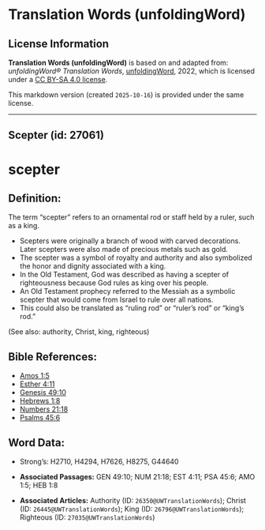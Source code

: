 # Translation Words (unfoldingWord)

## License Information

**Translation Words (unfoldingWord)** is based on and adapted from: _unfoldingWord® Translation Words_, [unfoldingWord](https://unfoldingword.org/utw), 2022, which is licensed under a [CC BY-SA 4.0 license](https://creativecommons.org/licenses/by-sa/4.0/legalcode.en).

This markdown version (created `2025-10-16`) is provided under the same license.



--------------------------------

## Scepter (id: 27061)

scepter
=======

Definition:
-----------

The term “scepter” refers to an ornamental rod or staff held by a ruler, such as a king.

* Scepters were originally a branch of wood with carved decorations. Later scepters were also made of precious metals such as gold.
* The scepter was a symbol of royalty and authority and also symbolized the honor and dignity associated with a king.
* In the Old Testament, God was described as having a scepter of righteousness because God rules as king over his people.
* An Old Testament prophecy referred to the Messiah as a symbolic scepter that would come from Israel to rule over all nations.
* This could also be translated as “ruling rod” or “ruler’s rod” or “king’s rod.”

(See also: authority, Christ, king, righteous)

Bible References:
-----------------

* [Amos 1:5](https://ref.ly/Amos1:5)
* [Esther 4:11](https://ref.ly/Esth4:11)
* [Genesis 49:10](https://ref.ly/Gen49:10)
* [Hebrews 1:8](https://ref.ly/Heb1:8)
* [Numbers 21:18](https://ref.ly/Num21:18)
* [Psalms 45:6](https://ref.ly/Ps45:6)

Word Data:
----------

* Strong’s: H2710, H4294, H7626, H8275, G44640

* **Associated Passages:** GEN 49:10; NUM 21:18; EST 4:11; PSA 45:6; AMO 1:5; HEB 1:8
* **Associated Articles:** Authority (ID: `26350@UWTranslationWords`); Christ (ID: `26445@UWTranslationWords`); King (ID: `26796@UWTranslationWords`); Righteous (ID: `27035@UWTranslationWords`)


